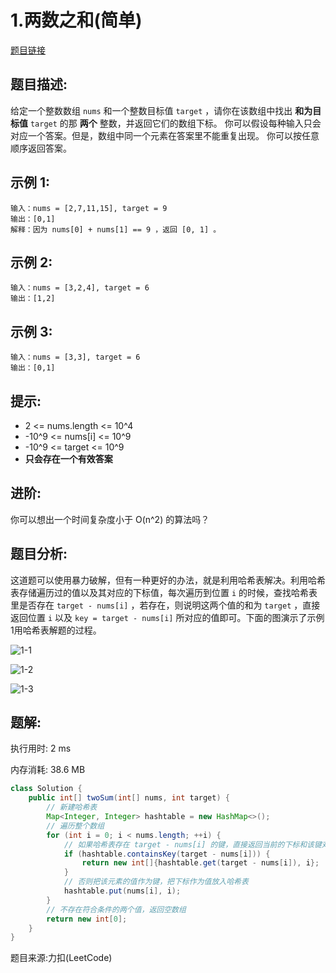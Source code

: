 # 1.两数之和(简单)

[题目链接](https://leetcode-cn.com/problems/two-sum/)

## 题目描述:

给定一个整数数组 `nums` 和一个整数目标值 `target` ，请你在该数组中找出 **和为目标值** `target` 的那 **两个** 整数，并返回它们的数组下标。
你可以假设每种输入只会对应一个答案。但是，数组中同一个元素在答案里不能重复出现。
你可以按任意顺序返回答案。

## 示例 1:

```
输入：nums = [2,7,11,15], target = 9
输出：[0,1]
解释：因为 nums[0] + nums[1] == 9 ，返回 [0, 1] 。
```

## 示例 2:

```
输入：nums = [3,2,4], target = 6
输出：[1,2]
```

## 示例 3:

```
输入：nums = [3,3], target = 6
输出：[0,1]
```

## 提示:

- 2 <= nums.length <= 10^4
- -10^9 <= nums[i] <= 10^9
- -10^9 <= target <= 10^9
- **只会存在一个有效答案**

## 进阶:

你可以想出一个时间复杂度小于 O(n^2) 的算法吗？

## 题目分析:

这道题可以使用暴力破解，但有一种更好的办法，就是利用哈希表解决。利用哈希表存储遍历过的值以及其对应的下标值，每次遍历到位置 `i` 的时候，查找哈希表里是否存在 `target - nums[i]` ，若存在，则说明这两个值的和为 `target` ，直接返回位置 `i` 以及 `key = target - nums[i]` 所对应的值即可。下面的图演示了示例1用哈希表解题的过程。

![1-1](https://user-images.githubusercontent.com/57750019/138543317-76205921-ab10-4339-aa51-b4166791f760.png)

![1-2](https://user-images.githubusercontent.com/57750019/138543325-77257fff-f804-4c6b-a9c3-9033907ebf83.png)

![1-3](https://user-images.githubusercontent.com/57750019/138543329-527658b6-c432-4c7f-a43f-8436b037e5d7.png)

## 题解:

执行用时: 2 ms

内存消耗: 38.6 MB

```java
class Solution {
    public int[] twoSum(int[] nums, int target) {
        // 新建哈希表
        Map<Integer, Integer> hashtable = new HashMap<>();
        // 遍历整个数组
        for (int i = 0; i < nums.length; ++i) {
            // 如果哈希表存在 target - nums[i] 的键，直接返回当前的下标和该键对应的值
            if (hashtable.containsKey(target - nums[i])) {
                return new int[]{hashtable.get(target - nums[i]), i};
            }
            // 否则把该元素的值作为键，把下标作为值放入哈希表
            hashtable.put(nums[i], i);
        }
        // 不存在符合条件的两个值，返回空数组
        return new int[0];
    }
}
```

题目来源:力扣(LeetCode)
